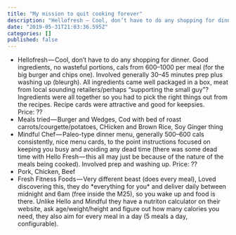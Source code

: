 ```yaml
---
title: "My mission to quit cooking forever"
description: "Hellofresh — Cool, don’t have to do any shopping for dinner. Good ingredients, no wasteful portions, cals from 600–1000 per meal (for the…"
date: "2019-05-31T21:03:36.595Z"
categories: []
published: false
---
```


-   Hellofresh — Cool, don’t have to do any shopping for dinner. Good ingredients, no wasteful portions, cals from 600–1000 per meal (for the big burger and chips one). Involved generally 30–45 minutes prep plus washing up (bleurgh). All ingredients came well packaged in a box, meat from local sounding retailers/perhaps “supporting the small guy”? Ingredients were all together so you had to pick the right things out from the recipes. Recipe cards were attractive and good for keepsies. Price: ??
-   Meals tried — Burger and Wedges, Cod with bed of roast carrots/courgette/potatoes, CHicken and Brown Rice, Soy Ginger thing
-   Mindful Chef — Paleo-type dinner menu, generally 500–600 cals consistently, nice menu cards, to the point instructions focused on keeping you busy and avoiding any dead time (there was some dead time with Hello Fresh — this all may just be because of the nature of the meals being cooked). Involved prep and washing up. Price: ??
-   Pork, Chicken, Beef
-   Fresh Fitness Foods — Very different beast (does every meal), Loved discovering this, they do \*everything for you\* and deliver daily between midnight and 6am (free inside the M25), so you wake up and food is there. Unlike Hello and Mindful they have a nutriton calculator on their website, ask age/weight/height and figure out how many calories you need, they also aim for every meal in a day (5 meals a day, configurable).